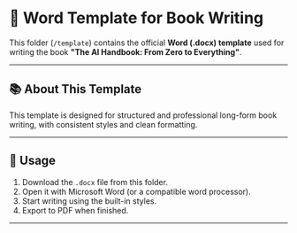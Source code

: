 # 📄 Word Template for Book Writing

This folder (`/template`) contains the official **Word (.docx) template** used for writing the book **"The AI Handbook: From Zero to Everything"**.

---

## 📚 About This Template

This template is designed for structured and professional long-form book writing, with consistent styles and clean formatting.

---

## 🧾 Usage

1. Download the `.docx` file from this folder.
2. Open it with Microsoft Word (or a compatible word processor).
3. Start writing using the built-in styles.
4. Export to PDF when finished.

---

